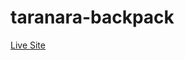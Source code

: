 # taranara-backpack

<a href="https://milonjpi.github.io/taranara-backpack/index.html">Live Site</a>
